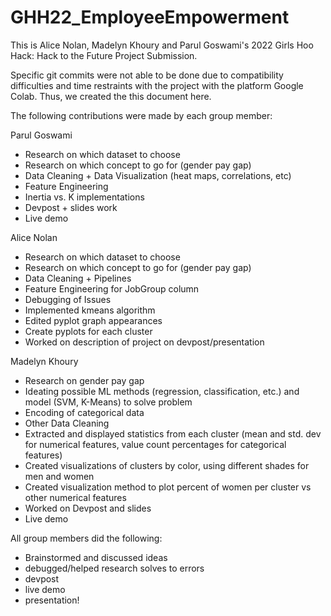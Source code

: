 # GHH22_EmployeeEmpowerment

This is Alice Nolan, Madelyn Khoury and Parul Goswami's 2022 Girls Hoo Hack: Hack to the Future Project Submission. 

Specific git commits were not able to be done due to compatibility difficulties and time restraints with the project with the platform Google Colab. Thus, we created the this document here. 

The following contributions were made by each group member: 


Parul Goswami 
- Research on which dataset to choose
- Research on which concept to go for (gender pay gap)
- Data Cleaning + Data Visualization (heat maps, correlations, etc) 
- Feature Engineering
- Inertia vs. K implementations
- Devpost + slides work
- Live demo

Alice Nolan
- Research on which dataset to choose
- Research on which concept to go for (gender pay gap)
- Data Cleaning + Pipelines
- Feature Engineering for JobGroup column
- Debugging of Issues
- Implemented kmeans algorithm
- Edited pyplot graph appearances
- Create pyplots for each cluster
- Worked on description of project on devpost/presentation

Madelyn Khoury
- Research on gender pay gap
- Ideating possible ML methods (regression, classification, etc.) and model (SVM, K-Means) to solve problem
- Encoding of categorical data
- Other Data Cleaning
- Extracted and displayed statistics from each cluster (mean and std. dev for numerical features, value count percentages for categorical features)
- Created visualizations of clusters by color, using different shades for men and women
- Created visualization method to plot percent of women per cluster vs other numerical features
- Worked on Devpost and slides
- Live demo

All group members did the following: 
- Brainstormed and discussed ideas 
- debugged/helped research solves to errors 
- devpost
- live demo
- presentation! 



